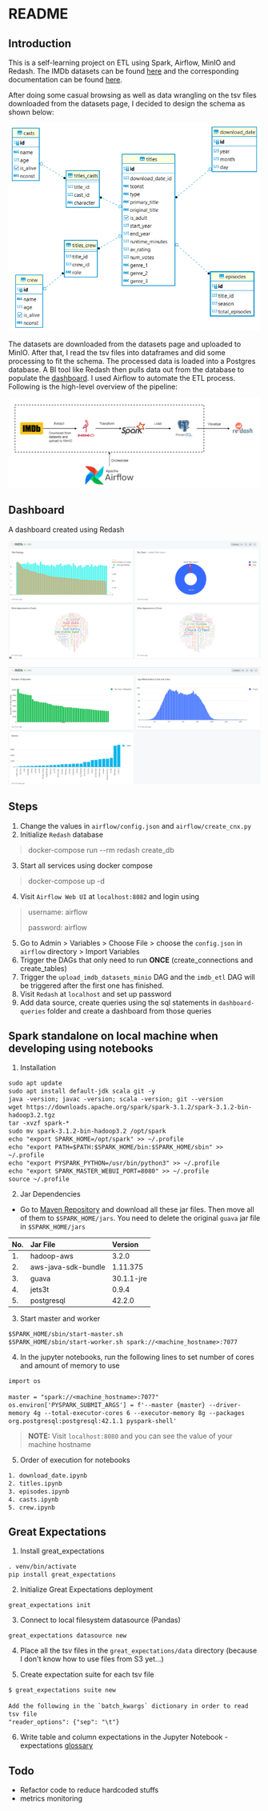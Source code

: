 # README

## Introduction
This is a self-learning project on ETL using Spark, Airflow, MinIO and Redash. The IMDb datasets can be found [here](https://datasets.imdbws.com/) and the corresponding documentation can be found [here](https://www.imdb.com/interfaces/). 

After doing some casual browsing as well as data wrangling on the tsv files downloaded from the datasets page, I decided to design the schema as shown below:
<p align="center">
  <img src="./images/schema.png" />
</p>

The datasets are downloaded from the datasets page and uploaded to MinIO. After that, I read the tsv files into dataframes and did some processing to fit the schema. The processed data is loaded into a Postgres database. A BI tool like Redash then pulls data out from the database to populate the [dashboard](#dashboard). I used Airflow to automate the ETL process. Following is the high-level overview of the pipeline:
<p align="center">
  <img src="./images/imdb-etl.png" />
</p>

## Dashboard
A dashboard created using Redash
<p align="center">
  <img src="./images/redash-1.png" />
</p>
<p align="center">
  <img src="./images/redash-2.png" />
</p>

## Steps
1. Change the values in `airflow/config.json` and `airflow/create_cnx.py`
2. Initialize `Redash` database
> docker-compose run --rm redash create_db
3. Start all services using docker compose
> docker-compose up -d 
4. Visit `Airflow Web UI` at `localhost:8082` and login using
> username: airflow
>
> password: airflow
5. Go to Admin > Variables > Choose File > choose the `config.json` in `airflow` directory > Import Variables
6. Trigger the DAGs that only need to run **ONCE** (create_connections and create_tables)
7. Trigger the `upload_imdb_datasets_minio` DAG and the `imdb_etl` DAG will be triggered after the first one has finished. 
8. Visit `Redash` at `localhost` and set up password
9. Add data source, create queries using the sql statements in `dashboard-queries` folder and create a dashboard from those queries

## Spark standalone on local machine when developing using notebooks
1. Installation
```
sudo apt update  
sudo apt install default-jdk scala git -y
java -version; javac -version; scala -version; git --version
wget https://downloads.apache.org/spark/spark-3.1.2/spark-3.1.2-bin-hadoop3.2.tgz
tar -xvzf spark-*
sudo mv spark-3.1.2-bin-hadoop3.2 /opt/spark
echo "export SPARK_HOME=/opt/spark" >> ~/.profile
echo "export PATH=$PATH:$SPARK_HOME/bin:$SPARK_HOME/sbin" >> ~/.profile
echo "export PYSPARK_PYTHON=/usr/bin/python3" >> ~/.profile
echo "export SPARK_MASTER_WEBUI_PORT=8080" >> ~/.profile
source ~/.profile
```

2. Jar Dependencies
- Go to [Maven Repository](https://mvnrepository.com/) and download all these jar files. Then move all of them to `$SPARK_HOME/jars`. You need to delete the original `guava` jar file in `$SPARK_HOME/jars`

| No. | Jar File            | Version       |
| :-  | :-                  | :-            |
| 1.  | hadoop-aws          | 3.2.0         |
| 2.  | aws-java-sdk-bundle | 1.11.375      |
| 3.  | guava               | 30.1.1-jre    |
| 4.  | jets3t              | 0.9.4         |
| 5.  | postgresql          | 42.2.0        |

3. Start master and worker 
```
$SPARK_HOME/sbin/start-master.sh
$SPARK_HOME/sbin/start-worker.sh spark://<machine_hostname>:7077 
```

4. In the jupyter notebooks, run the following lines to set number of cores and amount of memory to use
```
import os

master = "spark://<machine_hostname>:7077"  
os.environ['PYSPARK_SUBMIT_ARGS'] = f'--master {master} --driver-memory 4g --total-executor-cores 6 --executor-memory 8g --packages org.postgresql:postgresql:42.1.1 pyspark-shell'
```
> **__NOTE:__** Visit `localhost:8080` and you can see the value of your machine hostname

5. Order of execution for notebooks
```
1. download_date.ipynb
2. titles.ipynb
3. episodes.ipynb
4. casts.ipynb
5. crew.ipynb
```

## Great Expectations
1. Install great_expectations
```
. venv/bin/activate
pip install great_expectations
```

2. Initialize Great Expectations deployment
```
great_expectations init
```

3. Connect to local filesystem datasource (Pandas)
```
great_expectations datasource new
```

4. Place all the tsv files in the `great_expectations/data` directory (because I don't know how to use files from S3 yet...)

5. Create expectation suite for each tsv file
```
$ great_expectations suite new

Add the following in the `batch_kwargs` dictionary in order to read tsv file
"reader_options": {"sep": "\t"}
```

6. Write table and column expectations in the Jupyter Notebook - expectations [glossary](https://docs.greatexpectations.io/en/latest/reference/glossary_of_expectations.html)


## Todo
- Refactor code to reduce hardcoded stuffs
- metrics monitoring
